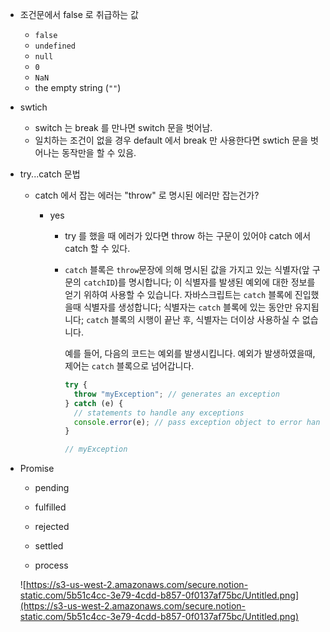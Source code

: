 - 조건문에서 false 로 취급하는 값

  - `false`
  - `undefined`
  - `null`
  - `0`
  - `NaN`
  - the empty string (`""`)

- swtich

  - switch 는 break 를 만나면 switch 문을 벗어남.
  - 일치하는 조건이 없을 경우 default 에서 break 만 사용한다면 swtich 문을 벗어나는 동작만을 할 수 있음.

- try...catch 문법

  - catch 에서 잡는 에러는 "throw" 로 명시된 에러만 잡는건가?

    - yes

      - try 를 했을 때 에러가 있다면 throw 하는 구문이 있어야 catch 에서 catch 할 수 있다.
      - `catch` 블록은 `throw`문장에 의해 명시된 값을 가지고 있는 식별자(앞 구문의 `catchID`)를 명시합니다; 이 식별자를 발생된 예외에 대한 정보를 얻기 위하여 사용할 수 있습니다. 자바스크립트는 `catch` 블록에 진입했을때 식별자를 생성합니다; 식별자는 `catch` 블록에 있는 동안만 유지됩니다; `catch` 블록의 시행이 끝난 후, 식별자는 더이상 사용하실 수 없습니다.

        예를 들어, 다음의 코드는 예외를 발생시킵니다. 예외가 발생하였을때, 제어는 `catch` 블록으로 넘어갑니다.

        ```jsx
        try {
          throw "myException"; // generates an exception
        } catch (e) {
          // statements to handle any exceptions
          console.error(e); // pass exception object to error handler
        }

        // myException
        ```

- Promise

  - pending
  - fulfilled
  - rejected
  - settled

  - process

  ![https://s3-us-west-2.amazonaws.com/secure.notion-static.com/5b51c4cc-3e79-4cdd-b857-0f0137af75bc/Untitled.png](https://s3-us-west-2.amazonaws.com/secure.notion-static.com/5b51c4cc-3e79-4cdd-b857-0f0137af75bc/Untitled.png)
